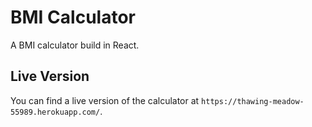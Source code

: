 # BMI Calculator

A BMI calculator build in React.

## Live Version

You can find a live version of the calculator at `https://thawing-meadow-55989.herokuapp.com/`.
